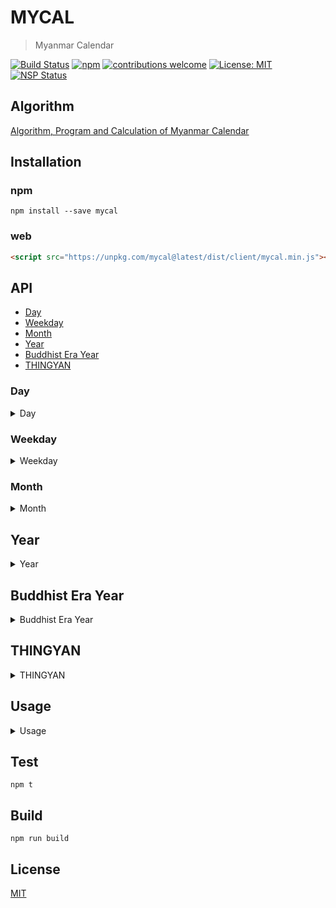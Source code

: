 # MYCAL

> Myanmar Calendar

[![Build Status][travis]][travis-url]
[![npm][npm-download]][npm-dl-url]
[![contributions welcome][contri]][contri-url]
[![License: MIT][license]][license-url]
[![NSP Status][nsp]][nsp-url]

## Algorithm

[Algorithm, Program and Calculation of Myanmar Calendar][algorithm]

## Installation

### npm

```shell
npm install --save mycal
```

### web

```html
<script src="https://unpkg.com/mycal@latest/dist/client/mycal.min.js"></script>
```

## API

- [Day](#day)
- [Weekday](#weekday)
- [Month](#month)
- [Year](#year)
- [Buddhist Era Year](#buddhist-era-year)
- [THINGYAN](#thingyan)

### Day

<details>
<summary>Day</summary>

```javascript
const mycal = require('mycal');
//mycal
//new mycal('month/day/year');

//for today date
//use without params
//new mycal()
const myanmarDate = new mycal('1/4/1948');

const {day} = myanmarDate;
console.log(day);
// {
//    fd:{
//       en:'9',
//       my:'၉'
//    },
//    mp:{
//       en:'Waning',
//       my:'လပြည့်ကျော်'
//    }
// }
```

</details>

### Weekday

<details>
<summary>Weekday</summary>

```javascript
const mycal = require('mycal');
//mycal
//new mycal('month/day/year');

//for today date
//use without params
//new mycal()
const myanmarDate = new mycal('1/4/1948');

const {weekday} = myanmarDate;
console.log(weekday);
// {
//    en:'Sunday',
//    my:'တနင်္ဂနွေ'
// }
```

</details>

### Month

<details>
<summary>Month</summary>

```javascript
const mycal = require('mycal');
//mycal
//new mycal('month/day/year');

//for today date
//use without params
//new mycal()
const myanmarDate = new mycal('1/4/1948');

const {month} = myanmarDate;
console.log(month);
// {
//    en:'Pyatho',
//    my:'ပြာသို'
// }
```

</details>

## Year

<details>
<summary>Year</summary>

```javascript
const mycal = require('mycal');
//mycal
//new mycal('month/day/year');

//for today date
//use without params
//new mycal()
const myanmarDate = new mycal('1/4/1948');

const {year} = myanmarDate;
console.log(year);
// {
//    en:'1309',
//    my:'၁၃၀၉'
// }
```

</details>

## Buddhist Era Year

<details>
<summary>Buddhist Era Year</summary>

```javascript
const mycal = require('mycal');
//mycal
//new mycal('month/day/year');

//for today date
//use without params
//new mycal()
const myanmarDate = new mycal('1/4/1948');

const {buddhistEraYear} = myanmarDate;
console.log(buddhistEraYear);
// {
//    en:'2491',
//    my:'၂၄၉၁'
// }
```

</details>

## THINGYAN

<details>
<summary>THINGYAN</summary>

```javascript
const mycal = require('mycal');
//mycal
//new mycal('month/day/year');

//for today date
//use without params
//new mycal()
const myanmarDate = new mycal('1/4/1948');

const {thingyan} = myanmarDate;
console.log(thingyan);
// {
//    akyo:'4/13/1947',
//    akya:'4/14/1947',
//    akyat:[
//       '4/15/1947'
//    ],
//    atat:'4/16/1947',
//    new_year_day:'4/17/1947',
//    akyaTime:'4/14/1947, 8:47:18 AM',
//    atatTime:'4/16/1947, 12:48:30 PM'
// }
```

</details>

## Usage

<details>
<summary>Usage</summary>

```javascript
const mycal = require('mycal');

const today = new mycal();

//mycal
//new mycal('month/day/year');
const myanmarDate = new mycal('1/4/1948');

const {weekday, day, month, year, buddhistEraYear, thingyan} = myanmarDate;

console.log(weekday);
// {
//    en:'Sunday',
//    my:'တနင်္ဂနွေ'
// }
console.log(day);
// {
//    fd:{
//       en:'9',
//       my:'၉'
//    },
//    mp:{
//       en:'Waning',
//       my:'လပြည့်ကျော်'
//    }
// }
console.log(month);
// {
//    en:'Pyatho',
//    my:'ပြာသို'
// }
console.log(year);
// {
//    en:'1309',
//    my:'၁၃၀၉'
// }
console.log(buddhistEraYear);
// {
//    en:'2491',
//    my:'၂၄၉၁'
// }
console.log(thingyan);
// {
//    akyo:'4/13/1947',
//    akya:'4/14/1947',
//    akyat:[
//       '4/15/1947'
//    ],
//    atat:'4/16/1947',
//    new_year_day:'4/17/1947',
//    akyaTime:'1947-04-14T02:17:18.868Z',
//    atatTime:'1947-04-16T06:18:30.868Z'
// }
```

</details>

## Test

```shell
npm t
```

## Build

```shell
npm run build
```

## License

[MIT](./LICENSE)

[algorithm]: https://coolemerald.blogspot.com/2013/06/algorithm-program-and-calculation-of.html
[contri]: https://img.shields.io/badge/contributions-welcome-brightgreen.svg?style=flat
[contri-url]: https://github.com/AungMyoKyaw/mycal/issues
[travis]: https://travis-ci.org/AungMyoKyaw/mycal.svg?branch=master
[travis-url]: https://travis-ci.org/AungMyoKyaw/mycal
[nsp]: https://nodesecurity.io/orgs/aung-myo-kyaw/projects/ee320ba2-3ac2-468d-a886-c8d06850a671/badge
[nsp-url]: https://nodesecurity.io/orgs/aung-myo-kyaw/projects/ee320ba2-3ac2-468d-a886-c8d06850a671
[npm-download]: https://img.shields.io/npm/dt/mycal.svg
[npm-dl-url]: https://www.npmjs.com/package/mycal
[license]: https://img.shields.io/badge/License-MIT-brightgreen.svg?style=flat
[license-url]: https://opensource.org/licenses/MIT
